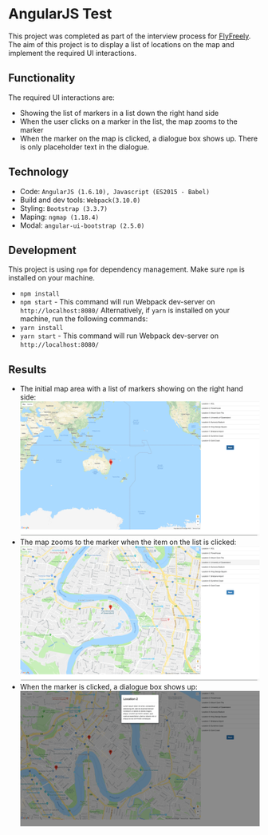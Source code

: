 # AngularJS Test

This project was completed as part of the interview process for [FlyFreely](https://www.flyfreely.io/). The aim of this project is to display a list of locations on the map and implement the required UI interactions.


## Functionality
The required UI interactions are:
- Showing the list of markers in a list down the right hand side
- When the user clicks on a marker in the list, the map zooms to the marker
- When the marker on the map is clicked, a dialogue box shows up. There is only placeholder text in the dialogue.

## Technology
- Code: `AngularJS (1.6.10), Javascript (ES2015 - Babel)`
- Build and dev tools: `Webpack(3.10.0)`
- Styling: `Bootstrap (3.3.7)`
- Maping: `ngmap (1.18.4)`
- Modal: `angular-ui-bootstrap (2.5.0)`

## Development
This project is using `npm` for dependency management.  Make sure `npm` is installed on your machine.
- `npm install`
- `npm start` - This command will run Webpack dev-server on `http://localhost:8080/`
Alternatively, if `yarn` is installed on your machine, run the following commands:
- `yarn install`
- `yarn start` - This command will run Webpack dev-server on `http://localhost:8080/`

## Results
- The initial map area with a list of markers showing on the right hand side:
![Original map area with markers](images/fullmap-min.png)
- The map zooms to the marker when the item on the list is clicked:
![Map zooming in to the marker](images/uq-marker-min.png)
- When the marker is clicked, a dialogue box shows up:
![Modal showing up](images/modal-min.png)